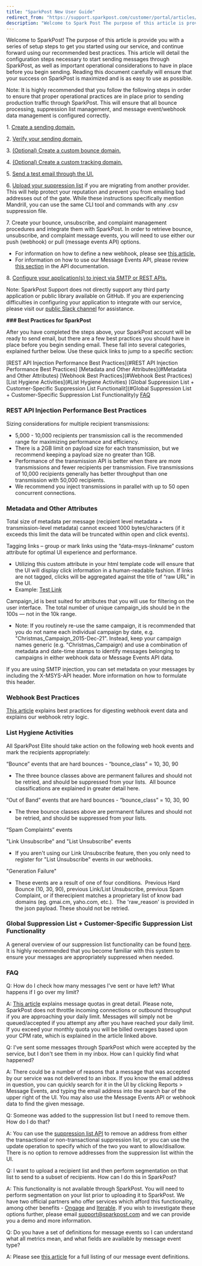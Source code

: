 ```yaml
---
title: "SparkPost New User Guide"
redirect_from: "https://support.sparkpost.com/customer/portal/articles/2670627-sparkpost-new-user-guide"
description: "Welcome to Spark Post The purpose of this article is provide you with a series of setup steps to get you started using our service and continue forward using our recommended best practices This article will detail the configuration steps necessary to start sending messages through Spark Post as well..."
---
```


Welcome to SparkPost! The purpose of this article is provide you with a series of setup steps to get you started using our service, and continue forward using our recommended best practices. This article will detail the configuration steps necessary to start sending messages through SparkPost, as well as important operational considerations to have in place before you begin sending. Reading this document carefully will ensure that your success on SparkPost is maximized and is as easy to use as possible.

Note: It is highly recommended that you follow the following steps in order to ensure that proper operational practices are in place prior to sending production traffic through SparkPost. This will ensure that all bounce processing, suppression list management, and message event/webhook data management is configured correctly.

1\. [Create a sending domain.](https://support.sparkpost.com/customer/en/portal/articles/1933318-creating-sending-domains)

2\. [Verify your sending domain.](https://support.sparkpost.com/customer/portal/articles/1933360-verify-sending-domains)

3\. [(Optional) Create a custom bounce domain.](https://support.sparkpost.com/customer/portal/articles/2371794-configuring-a-custom-bounce-domain)

4\. [(Optional) Create a custom tracking domain.](https://support.sparkpost.com/customer/en/portal/articles/2139249-enabling-multiple-custom-tracking-domains?b_id=7411)

5\. [Send a test email through the UI.](https://support.sparkpost.com/customer/portal/articles/1929893-previewing-and-sending-test-emails)

6\. [Upload your suppression list](https://support.sparkpost.com/customer/portal/articles/1929891) if you are migrating from another provider. This will help protect your reputation and prevent you from emailing bad addresses out of the gate. While these instructions specifically mention Mandrill, you can use the same CLI tool and commands with any .csv suppression file.

7\. Create your bounce, unsubscribe, and complaint management procedures and integrate them with SparkPost. In order to retrieve bounce, unsubscribe, and complaint message events, you will need to use either our push (webhook) or pull (message events API) options.

*   For information on how to define a new webhook, please see [this article.](https://support.sparkpost.com/customer/en/portal/articles/1929974-defining-webhooks?b_id=7411)
*   For information on how to use our Message Events API, please review [this section](https://developers.sparkpost.com/api/message-events.html) in the API documentation. ​

8\. [Configure your application(s) to inject via SMTP or REST APIs.](https://support.sparkpost.com/customer/portal/articles/1929887-sending-your-first-email)

Note: SparkPost Support does not directly support any third party application or public library available on GitHub. If you are experiencing difficulties in configuring your application to integrate with our service, please visit our [public Slack channel](https://sparkpost-community.slack.com/) for assistance.

 **### Best Practices for SparkPost**                              

After you have completed the steps above, your SparkPost account will be ready to send email, but there are a few best practices you should have in place before you begin sending email. These fall into several categories, explained further below. Use these quick links to jump to a specific section:

[REST API Injection Performance Best Practices](#REST API Injection Performance Best Practices)
[Metadata and Other Attributes](#Metadata and Other Attributes)
[Webhook Best Practices](#Webhook Best Practices)
[List Hygiene Activities](#List Hygiene Activities)
[Global Suppression List + Customer-Specific Suppression List Functionalit](#Global Suppression List + Customer-Specific Suppression List Functionality)y
[FAQ](#FAQ)

### REST API Injection Performance Best Practices

Sizing considerations for multiple recipient transmissions:

*   5,000 - 10,000 recipients per transmission call is the recommended range for maximizing performance and efficiency.
*   There is a 2GB limit on payload size for each transmission, but we recommend keeping a payload size no greater than 1GB.
*   Performance of the transmission API is better when there are more transmissions and fewer recipients per transmission. Five transmissions of 10,000 recipients generally has better throughput than one transmission with 50,000 recipients.
*   We recommend you inject transmissions in parallel with up to 50 open concurrent connections.  

### Metadata and Other Attributes

Total size of metadata per message (recipient level metadata + transmission-level metadata) cannot exceed 1000 bytes/characters (if it exceeds this limit the data will be truncated within open and click events).

Tagging links – group or mark links using the “data-msys-linkname” custom attribute for optimal UI experience and performance.

*   Utilizing this custom attribute in your html template code will ensure that the UI will display click information in a human-readable fashion. If links are not tagged, clicks will be aggregated against the title of “raw URL” in the UI.
*   Example: <a data-msys-linkname="Test_Link" href="http://www.google.com">Test Link</a>

Campaign_id is best suited for attributes that you will use for filtering on the user interface.  The total number of unique campaign_ids should be in the 100s — not in the 10k range.

*   Note: If you routinely re-use the same campaign, it is recommended that you do not name each individual campaign by date, e.g. "Christmas_Campaign_2015-Dec-21". Instead, keep your campaign names generic (e.g. "Christmas_Campaign) and use a combination of metadata and date-time stamps to identify messages belonging to campaigns in either webhook data or Message Events API data.

If you are using SMTP injection, you can set metadata on your messages by including the X-MSYS-API header. More information on how to formulate this header.
​ 

### Webhook Best Practices

[This article](https://support.sparkpost.com/customer/en/portal/articles/2220552-best-practices-for-managing-webhook-data-streams#Webhook) explains best practices for digesting webhook event data and explains our webhook retry logic.

### List Hygiene Activities

All SparkPost Elite should take action on the following web hook events and mark the recipients appropriately:

“Bounce” events that are hard bounces - “bounce_class” = 10, 30, 90

*   ​The three bounce classes above are permanent failures and should not be retried, and should be suppressed from your lists.  All bounce classifications are explained in greater detail here.

“Out of Band” events that are hard bounces - “bounce_class” = 10, 30, 90​

*   ​The three bounce classes above are permanent failures and should not be retried, and should be suppressed from your lists.

“Spam Complaints” events

"Link Unsubscribe" and "List Unsubscribe" events

*   ​If you aren't using our Link Unsubscribe feature, then you only need to register for "List Unsubscribe" events in our webhooks.

"Generation Failure"

*   ​These events are a result of one of four conditions.  Previous Hard Bounce (10, 30, 90), previous Link/List Unsubscribe, previous Spam Complaint, or if therecipient matches a proprietary list of know bad domains (eg. gmai.cm, yaho.com, etc.).  The 'raw_reason' is provided in the json payload. These should not be retried. 

### Global Suppression List + Customer-Specific Suppression List Functionality

A general overview of our suppression list functionality can be found [here](https://support.sparkpost.com/customer/portal/articles/1929891). It is highly recommended that you become familiar with this system to ensure your messages are appropriately suppressed when needed.

### FAQ

Q: How do I check how many messages I've sent or have left? What happens if I go over my limit?

A: [This article](https://support.sparkpost.com/customer/en/portal/articles/2030894-daily-and-monthly-quota-limits?b_id=7411) explains message quotas in great detail. Please note, SparkPost does not throttle incoming connections or outbound throughput if you are approaching your daily limit. Messages will simply not be queued/accepted if you attempt any after you have reached your daily limit. If you exceed your monthly quota you will be billed overages based upon your CPM rate, which is explained in the article linked above.

Q: I've sent some messages through SparkPost which were accepted by the service, but I don't see them in my inbox. How can I quickly find what happened?

A: There could be a number of reasons that a message that was accepted by our service was not delivered to an inbox. If you know the email address in question, you can quickly search for it in the UI by clicking Reports > Message Events, and typing the email address into the search bar of the upper right of the UI. You may also use the Message Events API or webhook data to find the given message.

Q: Someone was added to the suppression list but I need to remove them. How do I do that?

A: You can use the [suppression list API](https://developers.sparkpost.com/api/suppression-list.html#suppression-list-retrieve,-delete-delete) to remove an address from either the transactional or non-transactional suppression list, or you can use the update operation to specify which of the two you want to allow/disallow. There is no option to remove addresses from the suppression list within the UI.

Q: I want to upload a recipient list and then perform segmentation on that list to send to a subset of recipients. How can I do this in SparkPost?

A: This functionality is not available through SparkPost. You will need to perform segmentation on your list prior to uploading it to SparkPost. We have two official partners who offer services which afford this functionality, among other benefits - [Ongage](https://www.ongage.com/) and [Iterable](https://iterable.com/). If you wish to investigate these options further, please email support@sparkpost.com and we can provide you a demo and more information.

Q: Do you have a set of definitions for message events so I can understand what all metrics mean, and what fields are available by message event type?

A: Please see [this article](https://support.sparkpost.com/customer/en/portal/articles/1976204-webhook-event-reference?b_id=7411) for a full listing of our message event definitions.